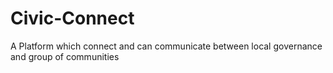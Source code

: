 # Civic-Connect
A Platform which connect and can communicate between local governance and group of communities

